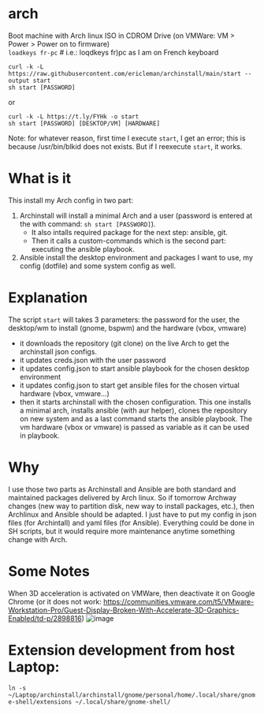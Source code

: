 # arch
 Boot machine with Arch linux ISO in CDROM Drive (on VMWare: VM > Power > Power on to firmware)  
`loadkeys fr-pc` # i.e.: loqdkeys fr)pc as I am on French keyboard

`curl -k -L https://raw.githubusercontent.com/ericleman/archinstall/main/start --output start`  
`sh start [PASSWORD]`

or

`curl -k -L https://t.ly/FYHk -o start`  
`sh start [PASSWORD] [DESKTOP/VM] [HARDWARE]`

Note: for whatever reason, first time I execute `start`, I get an error; this is because /usr/bin/blkid does not exists. But if I reexecute `start`, it works.

# What is it
This install my Arch config in two part:
1. Archinstall will install a minimal Arch and a user (password is entered at the with command: `sh start [PASSWORD]`). 
   - It also intalls required package for the next step: ansible, git. 
   - Then it calls a custom-commands which is the second part: executing the ansible playbook.
2. Ansible install the desktop environment and packages I want to use, my config (dotfile) and some system config as well.

# Explanation
The script `start` will takes 3 parameters: the password for the user, the desktop/wm to install (gnome, bspwm) and the hardware (vbox, vmware)
- it downloads the repository (git clone) on the live Arch to get the archinstall json configs.
- it updates creds.json with the user password 
- it updates config.json to start ansible playbook for the chosen desktop environment
- it updates config.json to start get ansible files for the chosen virtual hardware (vbox, vmware...)
- then it starts archinstall with the chosen configuration. This one installs a minimal arch, installs ansible (with aur helper), clones the repository on new system and as a last command starts the ansible playbook. The vm hardware (vbox or vmware) is passed as variable as it can be used in playbook.


# Why
I use those two parts as Archinstall and Ansible are both standard and maintained packages delivered by Arch linux. So if tomorrow Archway changes (new way to partition disk, new way to install packages, etc.), then Archlinux and Ansible should be adapted. I just have to put my config in json files (for Archintall) and yaml files (for Ansible).
Everything could be done in SH scripts, but it would require more maintenance anytime something change with Arch.


# Some Notes
When 3D acceleration is activated on VMWare, then deactivate it on Google Chrome (or it does not work: https://communities.vmware.com/t5/VMware-Workstation-Pro/Guest-Display-Broken-With-Accelerate-3D-Graphics-Enabled/td-p/2898816)
![image](https://user-images.githubusercontent.com/26767717/177496730-38f3be75-ae3c-4329-a49e-0002abfc595a.png)

# Extension development from host Laptop:
`ln -s ~/Laptop/archinstall/archinstall/gnome/personal/home/.local/share/gnome-shell/extensions ~/.local/share/gnome-shell/`